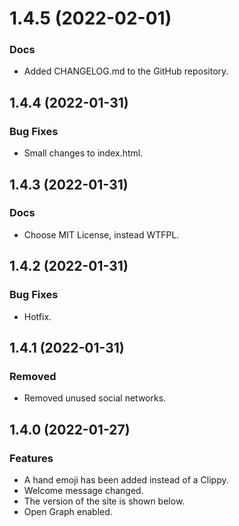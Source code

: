 # 1.4.5 (2022-02-01)


### Docs

* Added CHANGELOG.md to the GitHub repository.



## 1.4.4 (2022-01-31)


### Bug Fixes

* Small changes to index.html.



## 1.4.3 (2022-01-31)


### Docs

* Choose MIT License, instead WTFPL.



## 1.4.2 (2022-01-31)


### Bug Fixes

* Hotfix.



## 1.4.1 (2022-01-31)


### Removed

* Removed unused social networks.



## 1.4.0 (2022-01-27)


### Features

* A hand emoji has been added instead of a Clippy.
* Welcome message changed.
* The version of the site is shown below.
* Open Graph enabled.
